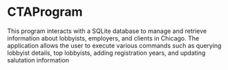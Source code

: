 # CTAProgram

This program interacts with a SQLite database to manage
and retrieve information about lobbyists, employers, and clients
in Chicago. The application allows the user to execute various
commands such as querying lobbyist details, top lobbyists, adding
registration years, and updating salutation information
